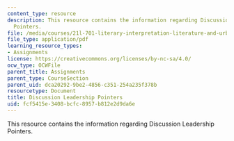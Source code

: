 ```yaml
---
content_type: resource
description: This resource contains the information regarding Discussion Leadership
  Pointers.
file: /media/courses/21l-701-literary-interpretation-literature-and-urban-experience-spring-2009/fcf5415e3408bcfc8957b812e2d9da6e_MIT21L_701S09_Disc_Lead.pdf
file_type: application/pdf
learning_resource_types:
- Assignments
license: https://creativecommons.org/licenses/by-nc-sa/4.0/
ocw_type: OCWFile
parent_title: Assignments
parent_type: CourseSection
parent_uid: dca20292-9be2-4856-c351-254a235f378b
resourcetype: Document
title: Discussion Leadership Pointers
uid: fcf5415e-3408-bcfc-8957-b812e2d9da6e
---
```

This resource contains the information regarding Discussion Leadership Pointers.